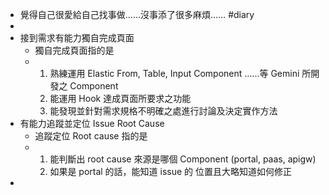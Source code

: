- 覺得自己很愛給自己找事做……沒事添了很多麻煩…… #diary
-
- 接到需求有能力獨自完成頁面
	- 獨自完成頁面指的是
	- 1. 熟練運用 Elastic From, Table, Input Component ......等 Gemini 所開發之 Component
	  2. 能運用 Hook 達成頁面所要求之功能
	  3. 能發現並針對需求規格不明確之處進行討論及決定實作方法
- 有能力追蹤並定位 Issue Root Cause
	- 追蹤定位 Root cause 指的是
	- 1. 能判斷出 root cause 來源是哪個 Component (portal, paas, apigw)
	  2. 如果是 portal 的話，能知道 issue 的 位置且大略知道如何修正
-